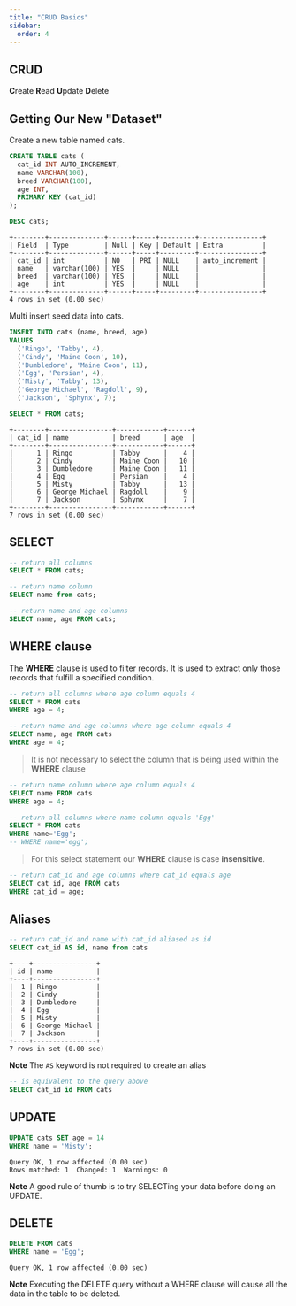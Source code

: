 ```yaml
---
title: "CRUD Basics"
sidebar:
  order: 4
---
```


## CRUD

**C**reate
**R**ead
**U**pdate
**D**elete

## Getting Our New "Dataset"

Create a new table named cats.

```sql
CREATE TABLE cats (
  cat_id INT AUTO_INCREMENT,
  name VARCHAR(100),
  breed VARCHAR(100),
  age INT,
  PRIMARY KEY (cat_id)
);

DESC cats;
```

```
+--------+--------------+------+-----+---------+----------------+
| Field  | Type         | Null | Key | Default | Extra          |
+--------+--------------+------+-----+---------+----------------+
| cat_id | int          | NO   | PRI | NULL    | auto_increment |
| name   | varchar(100) | YES  |     | NULL    |                |
| breed  | varchar(100) | YES  |     | NULL    |                |
| age    | int          | YES  |     | NULL    |                |
+--------+--------------+------+-----+---------+----------------+
4 rows in set (0.00 sec)
```

Multi insert seed data into cats.

```sql
INSERT INTO cats (name, breed, age)
VALUES
  ('Ringo', 'Tabby', 4),
  ('Cindy', 'Maine Coon', 10),
  ('Dumbledore', 'Maine Coon', 11),
  ('Egg', 'Persian', 4),
  ('Misty', 'Tabby', 13),
  ('George Michael', 'Ragdoll', 9),
  ('Jackson', 'Sphynx', 7);

SELECT * FROM cats;
```

```
+--------+----------------+------------+------+
| cat_id | name           | breed      | age  |
+--------+----------------+------------+------+
|      1 | Ringo          | Tabby      |    4 |
|      2 | Cindy          | Maine Coon |   10 |
|      3 | Dumbledore     | Maine Coon |   11 |
|      4 | Egg            | Persian    |    4 |
|      5 | Misty          | Tabby      |   13 |
|      6 | George Michael | Ragdoll    |    9 |
|      7 | Jackson        | Sphynx     |    7 |
+--------+----------------+------------+------+
7 rows in set (0.00 sec)
```

## SELECT

```sql
-- return all columns
SELECT * FROM cats;
```

```sql
-- return name column
SELECT name from cats;
```

```sql
-- return name and age columns
SELECT name, age FROM cats;
```

## WHERE clause

The **WHERE** clause is used to filter records. It is used to extract only those records that fulfill a specified condition.

```sql
-- return all columns where age column equals 4
SELECT * FROM cats
WHERE age = 4;
```

```sql
-- return name and age columns where age column equals 4
SELECT name, age FROM cats
WHERE age = 4;
```

> It is not necessary to select the column that is being used within the **WHERE** clause

```sql
-- return name column where age column equals 4
SELECT name FROM cats
WHERE age = 4;
```

```sql
-- return all columns where name column equals 'Egg'
SELECT * FROM cats
WHERE name='Egg';
-- WHERE name='egg';
```

> For this select statement our **WHERE** clause is case **insensitive**.

```sql
-- return cat_id and age columns where cat_id equals age
SELECT cat_id, age FROM cats
WHERE cat_id = age;
```

## Aliases

```sql
-- return cat_id and name with cat_id aliased as id
SELECT cat_id AS id, name from cats
```

```
+----+----------------+
| id | name           |
+----+----------------+
|  1 | Ringo          |
|  2 | Cindy          |
|  3 | Dumbledore     |
|  4 | Egg            |
|  5 | Misty          |
|  6 | George Michael |
|  7 | Jackson        |
+----+----------------+
7 rows in set (0.00 sec)
```

**Note** The `AS` keyword is not required to create an alias

```sql
-- is equivalent to the query above
SELECT cat_id id FROM cats
```

## UPDATE

```sql
UPDATE cats SET age = 14
WHERE name = 'Misty';
```

```
Query OK, 1 row affected (0.00 sec)
Rows matched: 1  Changed: 1  Warnings: 0
```

**Note** A good rule of thumb is to try SELECTing your data before doing an UPDATE.

## DELETE

```sql
DELETE FROM cats
WHERE name = 'Egg';
```

```
Query OK, 1 row affected (0.00 sec)
```

**Note** Executing the DELETE query without a WHERE clause will cause all the data in the table to be deleted.
